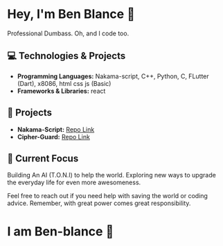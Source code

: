 # Hey, I'm Ben Blance 👋



Professional Dumbass. Oh, and I code too.

## 💻 Technologies & Projects

- **Programming Languages:** Nakama-script, C++, Python, C, FLutter (Dart), x8086, html css js (Basic)
- **Frameworks & Libraries:** react

## 🔧 Projects

- **Nakama-Script:** [Repo Link](https://github.com/ben-blance/nakama-script)
- **Cipher-Guard:** [Repo Link](https://github.com/ben-blance/cipher_guard)

## 🚀 Current Focus

Building An AI (T.O.N.I) to help the world. Exploring new ways to upgrade the everyday life for even more awesomeness.



Feel free to reach out if you need help with saving the world or coding advice. Remember, with great power comes great responsibility.

# I am Ben-blance 🚀
